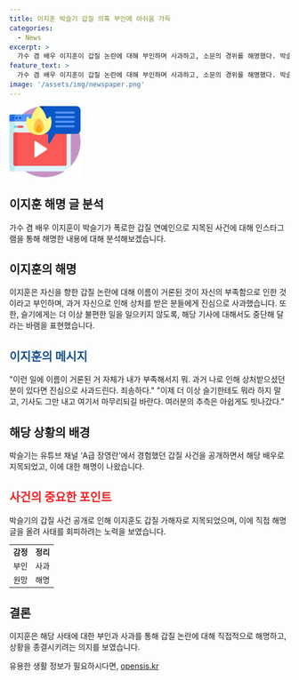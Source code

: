 ```yaml
---
title: 이지훈 박슬기 갑질 의혹 부인에 아쉬움 가득
categories:
  - News
excerpt: >
  가수 겸 배우 이지훈이 갑질 논란에 대해 부인하며 사과하고, 소문의 경위를 해명했다. 박슬기가 유튜브를 통해 이지훈과의 사연을 공개하고, 언론을 통해 이에 대한 소문이 퍼졌다. 이에 이지훈은 SNS를 통해 직접 해명글을 올리며 후속 보도를 막고자 했다. 언론과 누리꾼의 추측에 대한 아쉬움을 표현했으며, 이 사건이 끝나길 바라는 마음을 드러냈다.
feature_text: >
  가수 겸 배우 이지훈이 갑질 논란에 대해 부인하며 사과하고, 소문의 경위를 해명했다. 박슬기가 유튜브를 통해 이지훈과의 사연을 공개하고, 언론을 통해 이에 대한 소문이 퍼졌다. 이에 이지훈은 SNS를 통해 직접 해명글을 올리며 후속 보도를 막고자 했다. 언론과 누리꾼의 추측에 대한 아쉬움을 표현했으며, 이 사건이 끝나길 바라는 마음을 드러냈다.
image: '/assets/img/newspaper.png'
---
```


<p><img src="/assets/img/news.png" alt="rentncar 속보" /></p>

<h2 data-ke-size="size26">이지훈 해명 글 분석</h2>

<p data-ke-size="size16">가수 겸 배우 이지훈이 박슬기가 폭로한 갑질 연예인으로 지목된 사건에 대해 인스타그램을 통해 해명한 내용에 대해 분석해보겠습니다.</p>

<h2>이지훈의 해명</h2>

<p data-ke-size="size16">이지훈은 자신을 향한 갑질 논란에 대해 이름이 거론된 것이 자신의 부족함으로 인한 것이라고 부인하며, 과거 자신으로 인해 상처를 받은 분들에게 진심으로 사과했습니다. 또한, 슬기에게는 더 이상 불편한 일을 일으키지 않도록, 해당 기사에 대해서도 중단해 달라는 바램을 표현했습니다.</p>

<h2><b><span style="color: #1a5490;">이지훈의 메시지</span></b></h2>

<p data-ke-size="size16">"이런 일에 이름이 거론된 거 자체가 내가 부족해서지 뭐. 과거 나로 인해 상처받으셨던 분이 있다면 진심으로 사과드린다. 죄송하다." "이제 더 이상 슬기한테도 뭐라 하지 말고, 기사도 그만 내고 여기서 마무리되길 바란다. 여러분의 추측은 아쉽게도 빗나갔다."</p>

<h2>해당 상황의 배경</h2>

<p data-ke-size="size16">박슬기는 유튜브 채널 ‘A급 장영란’에서 경험했던 갑질 사건을 공개하면서 해당 배우로 지목되었고, 이에 대한 해명이 나왔습니다.</p>

<h2><b><span style="color: #ee2323;">사건의 중요한 포인트</span></b></h2>

<p data-ke-size="size16">박슬기의 갑질 사건 공개로 인해 이지훈도 갑질 가해자로 지목되었으며, 이에 직접 해명 글을 올려 사태를 회피하려는 노력을 보였습니다.</p>

<table>
   <tbody>
      <tr>
         <td style="text-align: center; height: 17px;"><b>감정</b></td>
         <td style="text-align: center; height: 17px;"><b>정리</b></td>
      </tr>
      <tr>
         <td style="text-align: center;">부인</td>
         <td style="text-align: center;">사과</td>
      </tr>
      <tr>
         <td style="text-align: center;">원망</td>
         <td style="text-align: center;">해명</td>
      </tr>
   </tbody>
</table>

<h2>결론</h2>

<p data-ke-size="size16">이지훈은 해당 사태에 대한 부인과 사과를 통해 갑질 논란에 대해 직접적으로 해명하고, 상황을 종결시키려는 의지를 보였습니다.</p>
유용한 생활 정보가 필요하시다면, <a href="https://opensis.kr" rel="dofollow">opensis.kr</a>


